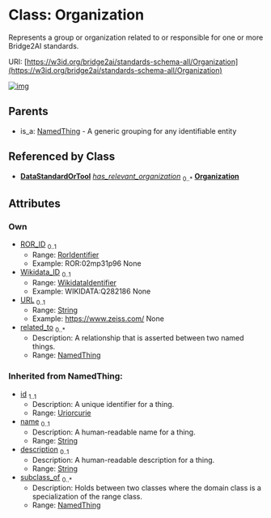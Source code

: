 
# Class: Organization


Represents a group or organization related to or responsible for one or more Bridge2AI standards.

URI: [https://w3id.org/bridge2ai/standards-schema-all/Organization](https://w3id.org/bridge2ai/standards-schema-all/Organization)


[![img](https://yuml.me/diagram/nofunky;dir:TB/class/[NamedThing]<related_to%200..*-%20[Organization&#124;ROR_ID:ror_identifier%20%3F;Wikidata_ID:wikidata_identifier%20%3F;URL:string%20%3F;id(i):uriorcurie;name(i):string%20%3F;description(i):string%20%3F],[DataStandardOrTool]-%20has_relevant_organization%200..*>[Organization],[NamedThing]^-[Organization],[NamedThing],[DataStandardOrTool])](https://yuml.me/diagram/nofunky;dir:TB/class/[NamedThing]<related_to%200..*-%20[Organization&#124;ROR_ID:ror_identifier%20%3F;Wikidata_ID:wikidata_identifier%20%3F;URL:string%20%3F;id(i):uriorcurie;name(i):string%20%3F;description(i):string%20%3F],[DataStandardOrTool]-%20has_relevant_organization%200..*>[Organization],[NamedThing]^-[Organization],[NamedThing],[DataStandardOrTool])

## Parents

 *  is_a: [NamedThing](NamedThing.md) - A generic grouping for any identifiable entity

## Referenced by Class

 *  **[DataStandardOrTool](DataStandardOrTool.md)** *[has_relevant_organization](has_relevant_organization.md)*  <sub>0..\*</sub>  **[Organization](Organization.md)**

## Attributes


### Own

 * [ROR_ID](ROR_ID.md)  <sub>0..1</sub>
     * Range: [RorIdentifier](types/RorIdentifier.md)
     * Example: ROR:02mp31p96 None
 * [Wikidata_ID](Wikidata_ID.md)  <sub>0..1</sub>
     * Range: [WikidataIdentifier](types/WikidataIdentifier.md)
     * Example: WIKIDATA:Q282186 None
 * [URL](URL.md)  <sub>0..1</sub>
     * Range: [String](types/String.md)
     * Example: https://www.zeiss.com/ None
 * [related_to](related_to.md)  <sub>0..\*</sub>
     * Description: A relationship that is asserted between two named things.
     * Range: [NamedThing](NamedThing.md)

### Inherited from NamedThing:

 * [id](id.md)  <sub>1..1</sub>
     * Description: A unique identifier for a thing.
     * Range: [Uriorcurie](types/Uriorcurie.md)
 * [name](name.md)  <sub>0..1</sub>
     * Description: A human-readable name for a thing.
     * Range: [String](types/String.md)
 * [description](description.md)  <sub>0..1</sub>
     * Description: A human-readable description for a thing.
     * Range: [String](types/String.md)
 * [subclass_of](subclass_of.md)  <sub>0..\*</sub>
     * Description: Holds between two classes where the domain class is a specialization of the range class.
     * Range: [NamedThing](NamedThing.md)
